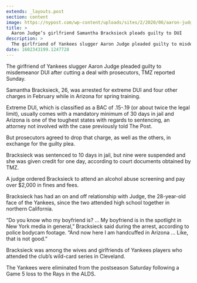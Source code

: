 ```yaml
--- 
extends: _layouts.post 
section: content 
image: https://nypost.com/wp-content/uploads/sites/2/2020/06/aaron-judge-samantha-bracksieck-7.jpg?quality=90&strip=all&w=1200 
title: > 
  Aaron Judge’s girlfriend Samantha Bracksieck pleads guilty to DUI 
description: > 
  The girlfriend of Yankees slugger Aaron Judge pleaded guilty to misdemeanor DUI after cutting a deal with prosecutors, TMZ reported Sunday.Samantha Bracksieck, 26, was arrested for extreme DUI and four other charges in February while in Arizona for spring training.But prosecutors agreed to drop that charge, as well as the others, in exchange for the guilty plea.A judge ordered Bracksieck to attend an alcohol abuse screening and pay over $2,000 in fines and fees.… My boyfriend is in the spotlight in New York media in general,” Bracksieck said during the arrest, according to police bodycam footage. 
date: 1602343199.1247728 
--- 
```

The girlfriend of Yankees slugger Aaron Judge pleaded guilty to misdemeanor DUI after cutting a deal with prosecutors, TMZ reported Sunday.

Samantha Bracksieck, 26, was arrested for extreme DUI and four other charges in February while in Arizona for spring training.

Extreme DUI, which is classified as a BAC of .15-.19 (or about twice the legal limit), usually comes with a mandatory minimum of 30 days in jail and Arizona is one of the toughest states with regards to sentencing, an attorney not involved with the case previously told The Post.

But prosecutors agreed to drop that charge, as well as the others, in exchange for the guilty plea.

Bracksieck was sentenced to 10 days in jail, but nine were suspended and she was given credit for one day, according to court documents obtained by TMZ.

A judge ordered Bracksieck to attend an alcohol abuse screening and pay over $2,000 in fines and fees.

Bracksieck has had an on and off relationship with Judge, the 28-year-old face of the Yankees, since the two attended high school together in northern California.

“Do you know who my boyfriend is? … My boyfriend is in the spotlight in New York media in general,” Bracksieck said during the arrest, according to police bodycam footage. “And now here I am handcuffed in Arizona … Like, that is not good.”

Bracksieck was among the wives and girlfriends of Yankees players who attended the club’s wild-card series in Cleveland.

The Yankees were eliminated from the postseason Saturday following a Game 5 loss to the Rays in the ALDS.